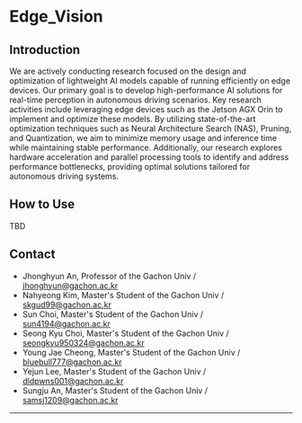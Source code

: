 # Edge_Vision
## Introduction
We are actively conducting research focused on the design and optimization of lightweight AI models capable of running efficiently on edge devices. Our primary goal is to develop high-performance AI solutions for real-time perception in autonomous driving scenarios. Key research activities include leveraging edge devices such as the Jetson AGX Orin to implement and optimize these models. By utilizing state-of-the-art optimization techniques such as Neural Architecture Search (NAS), Pruning, and Quantization, we aim to minimize memory usage and inference time while maintaining stable performance.
Additionally, our research explores hardware acceleration and parallel processing tools to identify and address performance bottlenecks, providing optimal solutions tailored for autonomous driving systems.

## How to Use
TBD

## Contact
 - Jhonghyun An, Professor of the Gachon Univ / jhonghyun@gachon.ac.kr
 - Nahyeong Kim, Master's Student of the Gachon Univ / skgud99@gachon.ac.kr
 - Sun Choi, Master's Student of the Gachon Univ / sun4194@gachon.ac.kr
 - Seong Kyu Choi, Master's Student of the Gachon Univ / seongkyu950324@gachon.ac.kr
 - Young Jae Cheong, Master's Student of the Gachon Univ / bluebull777@gachon.ac.kr
 - Yejun Lee, Master's Student of the Gachon Univ / dldpwns001@gachon.ac.kr
 - Sungju An, Master's Student of the Gachon Univ / samsj1209@gachon.ac.kr 

-------------
